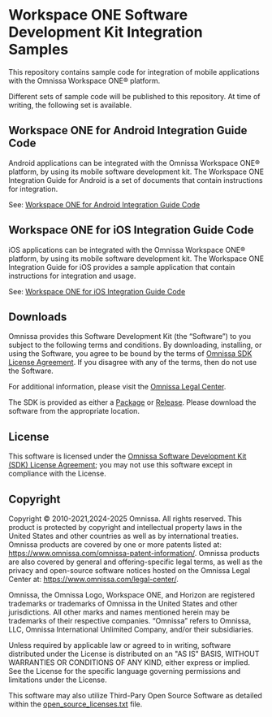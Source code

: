 # Workspace ONE Software Development Kit Integration Samples

This repository contains sample code for integration of mobile applications with the Omnissa Workspace ONE® platform.

Different sets of sample code will be published to this repository. At time of writing, the following set is available.

## Workspace ONE for Android Integration Guide Code
Android applications can be integrated with the Omnissa Workspace ONE® platform, by using its mobile software development kit. The Workspace ONE Integration Guide for Android is a set of documents that contain instructions for integration.

See: [Workspace ONE for Android Integration Guide Code](./IntegrationGuideForAndroid/index.md)

## Workspace ONE for iOS Integration Guide Code
iOS applications can be integrated with the Omnissa Workspace ONE® platform,
by using its mobile software development kit. The Workspace ONE Integration
Guide for iOS provides a sample application that contain instructions for
integration and usage.

See: [Workspace ONE for iOS Integration Guide Code](./IntegrationGuideForiOS/index.md)

## Downloads

Omnissa provides this Software Development Kit (the “Software”) to you subject to the following terms and conditions. By downloading, installing, or using the Software, you agree to be bound by the terms of [Omnissa SDK License Agreement](https://static.omnissa.com/sites/default/files/omnissa-sdk-agreement.pdf). If you disagree with any of the terms, then do not use the Software.

For additional information, please visit the [Omnissa Legal Center](https://www.omnissa.com/legal-center/).

The SDK is provided as either a [Package](https://github.com/orgs/euc-releases/packages) or [Release](https://github.com/euc-releases/wsone-sdk-xamarin/releases). Please download the software from the appropriate location.

## License

This software is licensed under the [Omnissa Software Development Kit (SDK) License Agreement](https://static.omnissa.com/sites/default/files/omnissa-sdk-agreement.pdf); you may not use this software except in compliance with the License.

## Copyright

Copyright © 2010-2021,2024-2025 Omnissa. All rights reserved. This product is protected by copyright and intellectual property laws in the United States and other countries as well as by international treaties. Omnissa products are covered by one or more patents listed at: https://www.omnissa.com/omnissa-patent-information/. Omnissa products are also covered by general and offering-specific legal terms, as well as the privacy and open-source software notices hosted on the Omnissa Legal Center at: https://www.omnissa.com/legal-center/.

Omnissa, the Omnissa Logo, Workspace ONE, and Horizon are registered trademarks or trademarks of Omnissa in the United States and other jurisdictions. All other marks and names mentioned herein may be trademarks of their respective companies. “Omnissa” refers to Omnissa, LLC, Omnissa International Unlimited Company, and/or their subsidiaries.

Unless required by applicable law or agreed to in writing, software distributed under the License is distributed on an "AS IS" BASIS, WITHOUT WARRANTIES OR CONDITIONS OF ANY KIND, either express or implied. See the License for the specific language governing permissions and limitations under the License.

This software may also utilize Third-Pary Open Source Software as detailed within the [open_source_licenses.txt](open_source_licenses.txt) file.
